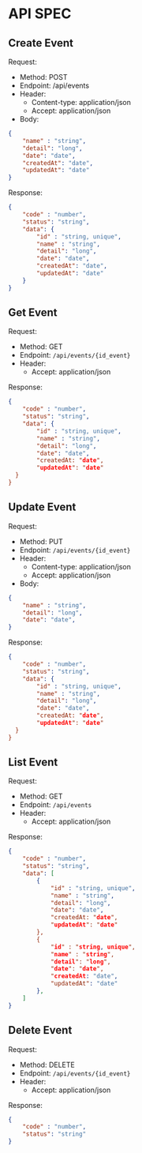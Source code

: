 # API SPEC

## Create Event
Request:
- Method: POST
- Endpoint: /api/events
- Header:
  - Content-type: application/json
  - Accept: application/json
- Body:
```json
{
    "name" : "string",
    "detail": "long",
    "date": "date",
    "createdAt": "date",
    "updatedAt": "date"
}
```
Response:
```json
{
    "code" : "number",
    "status": "string",
    "data": {
        "id" : "string, unique",
        "name" : "string",
        "detail": "long",
        "date": "date",
        "createdAt": "date",
        "updatedAt": "date"
    }
}
```
## Get Event
Request:
- Method: GET
- Endpoint: `/api/events/{id_event}`
- Header:
    - Accept: application/json

Response:
```json
{
    "code" : "number",
    "status": "string",
    "data": {
        "id" : "string, unique",
        "name" : "string",
        "detail": "long",
        "date": "date",
        "createdAt: "date",
        "updatedAt": "date"
  }
}
```
## Update Event
Request:
- Method: PUT
- Endpoint: `/api/events/{id_event}`
- Header:
    - Content-type: application/json
    - Accept: application/json
- Body:
```json
{
    "name" : "string",
    "detail": "long",
    "date": "date",
}
```
Response:
```json
{
    "code" : "number",
    "status": "string",
    "data": {
        "id" : "string, unique",
        "name" : "string",
        "detail": "long",
        "date": "date",
        "createdAt: "date",
        "updatedAt": "date"
  }
}
```
## List Event
Request:
- Method: GET
- Endpoint: `/api/events`
- Header:
  - Accept: application/json

Response: 
```json
{
    "code" : "number",
    "status": "string",
    "data": [
        {
            "id" : "string, unique",
            "name" : "string",
            "detail": "long",
            "date": "date",
            "createdAt: "date",
            "updatedAt": "date"
        },
        {
            "id" : "string, unique",
            "name" : "string",
            "detail": "long",
            "date": "date",
            "createdAt: "date",
            "updatedAt": "date"
        },
    ]
}
```

## Delete Event
Request:
- Method: DELETE
- Endpoint: `/api/events/{id_event}`
- Header:
    - Accept: application/json

Response:
```json
{
    "code" : "number",
    "status": "string"
}
```